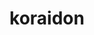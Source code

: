 ---
id: 1007
title: koraidon
types: [fighting,dragon]
image: https://raw.githubusercontent.com/PokeAPI/sprites/master/sprites/pokemon/1007.png
---